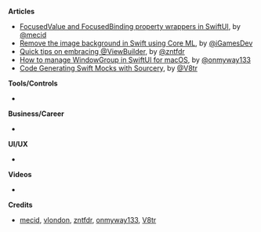 
**Articles**

* [FocusedValue and FocusedBinding property wrappers in SwiftUI](https://swiftwithmajid.com/2021/03/03/focusedvalue-and-focusedbinding-property-wrappers-in-swiftui/), by [@mecid](https://twitter.com/mecid)
* [Remove the image background in Swift using Core ML](https://medium.com/macoclock/remove-the-image-background-in-swift-using-core-ml-8646ed3a1c14), by [@iGamesDev](https://twitter.com/iGamesDev)
* [Quick tips on embracing @ViewBuilder](https://fivestars.blog/swiftui/embracing-viewbuilder.html), by [@zntfdr](https://twitter.com/zntfdr)
* [How to manage WindowGroup in SwiftUI for macOS](https://onmyway133.com/posts/how-to-manage-windowgroup-in-swiftui-for-macos/), by [@onmyway133](https://twitter.com/onmyway133)
* [Code Generating Swift Mocks with Sourcery](https://www.vadimbulavin.com/mocking-in-swift-using-sourcery/), by [@V8tr](https://twitter.com/V8tr)

**Tools/Controls**

* 

**Business/Career**

* 

**UI/UX**

* 

**Videos**

* 

**Credits**

* [mecid](https://github.com/mecid), [vlondon](https://github.com/vlondon), [zntfdr](https://github.com/zntfdr), [onmyway133](https://github.com/onmyway133), [V8tr](https://github.com/V8tr)
